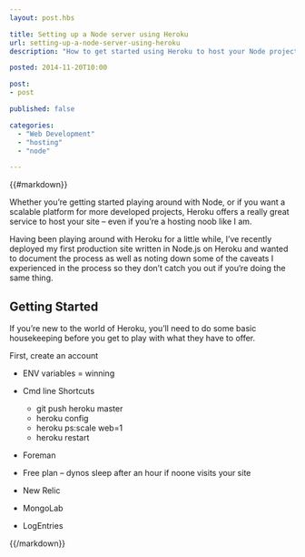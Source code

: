 ```yaml
---
layout: post.hbs

title: Setting up a Node server using Heroku
url: setting-up-a-node-server-using-heroku
description: "How to get started using Heroku to host your Node projects, as well as some gotchas worth noting"

posted: 2014-11-20T10:00

post:
- post

published: false

categories:
  - "Web Development"
  - "hosting"
  - "node"

---
```


{{#markdown}}

Whether you’re getting started playing around with Node, or if you want a scalable platform for more developed projects, Heroku offers a really great service to host your site – even if you’re a hosting noob like I am.

Having been playing around with Heroku for a little while, I’ve recently deployed my first production site written in Node.js on Heroku and wanted to document the process as well as noting down some of the caveats I experienced in the process so they don’t catch you out if you‘re doing the same thing.

## Getting Started

If you’re new to the world of Heroku, you’ll need to do some basic housekeeping before you get to play with what they have to offer.

First, create an account

- ENV variables = winning

- Cmd line Shortcuts
	- git push heroku master
	- heroku config
	- heroku ps:scale web=1
	- heroku restart

- Foreman

- Free plan – dynos sleep after an hour if noone visits your site

- New Relic
- MongoLab
- LogEntries



{{/markdown}}
